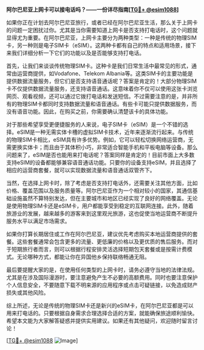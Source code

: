 **阿尔巴尼亚上网卡可以接电话吗？——一份详尽指南[[TG💪+ @esim1088](https://t.me/s/esim1088)]**

如果你正在计划去阿尔巴尼亚旅行，或者已经在阿尔巴尼亚生活，那么关于上网卡的问题一定困扰过你。尤其是当你需要知道上网卡是否支持打电话时，这个问题就显得尤为重要。在阿尔巴尼亚，上网卡主要分为两种类型：一种是传统的物理SIM卡，另一种则是电子SIM卡（eSIM）。这两种卡都有自己的特点和适用场景，接下来我们详细分析一下它们的功能以及是否能够支持打电话。

首先，让我们来谈谈传统物理SIM卡。这种卡是我们日常生活中最常见的形式，通常由运营商提供，如Vodafone、Telekom Albania等。这类SIM卡的主要功能是提供数据流量服务，但它们是否支持语音通话呢？答案是肯定的！大部分物理SIM卡不仅提供数据流量服务，还支持语音通话。这意味着你不仅可以使用这张卡浏览网页、观看视频，还可以通过它拨打电话和发送短信。不过需要注意的是，并非所有的物理SIM卡都同时支持数据流量和语音通话。有些卡可能只提供数据服务，而没有语音功能。因此，在购买之前，你需要确认清楚该卡的具体功能。

对于那些希望享受更便捷服务的人来说，电子SIM卡（eSIM）是一个不错的选择。eSIM是一种无需实体卡槽的虚拟SIM卡技术，近年来逐渐流行起来。与传统的物理SIM卡相比，eSIM具有许多优势。例如，它可以轻松切换网络运营商，无需更换实体卡；而且由于其体积小巧，非常适合智能手机和平板电脑等设备。那么问题来了，eSIM是否也能用来打电话呢？答案同样是肯定的！目前市面上大多数支持eSIM的设备都能够兼容语音通话功能。只要你的设备支持eSIM，并且选择了相应的运营商套餐，就可以实现数据流量和语音通话双管齐下。

当然，在选择上网卡时，除了考虑是否支持打电话外，还需要关注其他方面，比如价格、覆盖范围以及服务质量等。阿尔巴尼亚作为一个相对较小的国家，其通信基础设施虽然不算特别发达，但在主要城市和地区已经实现了良好的网络覆盖。无论是使用物理SIM卡还是eSIM卡，用户都能享受到稳定的互联网连接。此外，随着旅游业的发展，越来越多的游客来到这里观光旅游，这也促使当地运营商不断提升服务水平以满足市场需求。

如果你打算长期居住或工作在阿尔巴尼亚，建议优先考虑购买本地运营商提供的套餐。这些套餐通常会包含更多的流量、更低廉的价格以及更优质的售后服务。而对于短期旅行者而言，则可以根据行程安排灵活选择短期包天套餐或是按需计费模式。无论哪种方式，都能让你在异国他乡保持联络畅通无阻。

最后要提醒大家的是，在使用任何类型的上网卡时，请务必遵守当地的法律法规。尤其是在涉及国际漫游时，要注意避免产生不必要的高额费用。同时也要注意保护个人信息安全，不要随意下载不明来源的应用程序或点击可疑链接，以免造成财产损失或其他风险。

综上所述，无论是传统的物理SIM卡还是新兴的eSIM卡，在阿尔巴尼亚都是可以用来打电话的。只要根据自身需求合理选择合适的方案，就能确保旅途顺利愉快。希望本文能为大家解答疑惑并提供实用建议。如果还有其他疑问，欢迎随时留言讨论！

[[TG💪+ @esim1088](https://t.me/s/esim1088) ![Image](https://i.postimg.cc/4NQfJmqS/Snipaste-2025-05-13-00-14-12.png)]